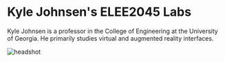 # Kyle Johnsen's ELEE2045 Labs

Kyle Johnsen is a professor in the College of Engineering at the University of Georgia. He primarily studies virtual and augmented reality interfaces.

![headshot](https://github.com/elee2045sp24/labs-kjjohnsen/assets/5815592/fbcdff59-2f9f-438a-b56c-0b56d6c92bc8)
